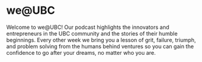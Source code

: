 # we@UBC

Welcome to we@UBC! Our podcast highlights the innovators and entrepreneurs in the UBC community and the stories of their humble beginnings. Every other week we bring you a lesson of grit, failure, triumph, and problem solving from the humans behind ventures so you can gain the confidence to go after your dreams, no matter who you are.



